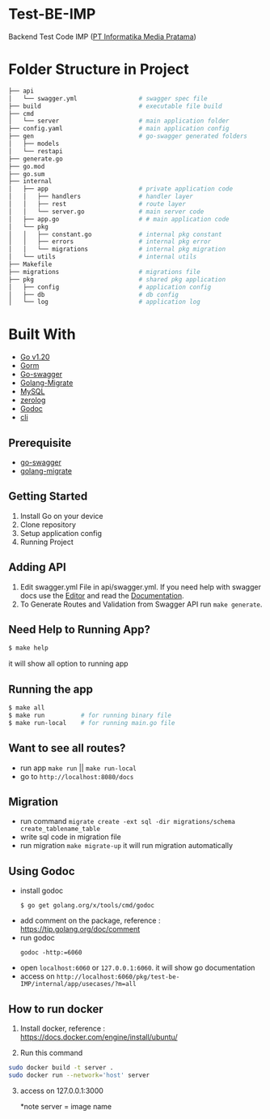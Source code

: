 # Test-BE-IMP

Backend Test Code IMP ([PT Informatika Media Pratama](http://impstudio.id))

# Folder Structure in Project
```bash
├── api
│   └── swagger.yml                 # swagger spec file
├── build                           # executable file build
├── cmd
│   └── server                      # main application folder
├── config.yaml                     # main application config
├── gen                             # go-swagger generated folders
│   ├── models
│   └── restapi
├── generate.go
├── go.mod
├── go.sum
├── internal
│   ├── app                         # private application code
│   │   ├── handlers                # handler layer
│   │   ├── rest                    # route layer
│   │   └── server.go               # main server code
│   ├── app.go                      # # main application code
│   └── pkg
│   │   ├── constant.go             # internal pkg constant
│   │   ├── errors                  # internal pkg error
│   │   └── migrations              # internal pkg migration
│   └── utils                       # internal utils
├── Makefile
├── migrations                      # migrations file
├── pkg                             # shared pkg application
│   ├── config                      # application config
│   ├── db                          # db config
│   └── log                         # application log
```

# Built With
- [Go v1.20](https://go.dev/)
- [Gorm](https://gorm.io/)
- [Go-swagger](https://github.com/go-swagger/go-swagger)
- [Golang-Migrate](https://github.com/golang-migrate/migrate)
- [MySQL](https://www.mysql.com/)
- [zerolog](https://github.com/rs/zerolog)
- [Godoc](https://go.dev/blog/godoc)
- [cli](https://github.com/urfave/cli)

## Prerequisite
- [go-swagger](https://pkg.go.dev/github.com/go-swagger/go-swagger)
- [golang-migrate](https://pkg.go.dev/github.com/golang-migrate/migrate/v4)

## Getting Started
1. Install Go on your device
2. Clone repository
3. Setup application config 
4. Running Project

## Adding API
1. Edit swagger.yml File in api/swagger.yml. If you need help with swagger docs use the [Editor](https://swagger.io/docs/open-source-tools/swagger-editor/) and read the [Documentation](https://swagger.io/docs/specification/about/).
2. To Generate Routes and Validation from Swagger API run `make generate`.

## Need Help to Running App? 
```bash  
$ make help
```
it will show all option to running app

## Running the app

```bash
$ make all
$ make run          # for running binary file
$ make run-local    # for running main.go file
```

## Want to see all routes?
- run app `make run` || `make run-local`
- go to `http://localhost:8080/docs`

## Migration

- run command `migrate create -ext sql -dir migrations/schema create_tablename_table`
- write sql code in migration file
- run migration `make migrate-up` it will run migration automatically

## Using Godoc

- install godoc 
    ```shell 
    $ go get golang.org/x/tools/cmd/godoc
    ```
- add comment on the package, reference : https://tip.golang.org/doc/comment
- run godoc
    ```shel
    godoc -http:=6060
    ```
- open `localhost:6060` or `127.0.0.1:6060`. it will show go documentation
- access on `http://localhost:6060/pkg/test-be-IMP/internal/app/usecases/?m=all`

## How to run docker
1. Install docker, reference : https://docs.docker.com/engine/install/ubuntu/

2. Run this command
```bash
sudo docker build -t server .
sudo docker run --network='host' server
```

3. access on 127.0.0.1:3000

    *note server = image name
